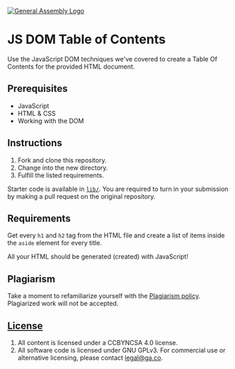 [![General Assembly Logo](https://camo.githubusercontent.com/1a91b05b8f4d44b5bbfb83abac2b0996d8e26c92/687474703a2f2f692e696d6775722e636f6d2f6b6538555354712e706e67)](https://generalassemb.ly/education/web-development-immersive)

# JS DOM Table of Contents

Use the JavaScript DOM techniques we've covered to create a Table Of Contents
for the provided HTML document.

## Prerequisites

- JavaScript
- HTML & CSS
- Working with the DOM

## Instructions

1. Fork and clone this repository.
1. Change into the new directory.
1. Fulfill the listed requirements.

Starter code is available in [`lib/`](lib/). You are required to turn in your
submission by making a pull request on the original repository.

## Requirements

Get every `h1` and `h2` tag from the HTML file and create a list of items inside
the `aside` element for every title.

All your HTML should be generated (created) with JavaScript!

## Plagiarism

Take a moment to refamiliarize yourself with the [Plagiarism policy](https://git.generalassemb.ly/DC-WDI/Administrative/blob/master/plagiarism.md). Plagiarized work will not be accepted.

## [License](LICENSE)

1.  All content is licensed under a CC­BY­NC­SA 4.0 license.
1.  All software code is licensed under GNU GPLv3. For commercial use or
    alternative licensing, please contact legal@ga.co.
